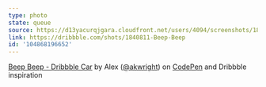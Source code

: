 ```yaml
---
type: photo
state: queue
source: https://d13yacurqjgara.cloudfront.net/users/4094/screenshots/1840811/039.jpg
link: https://dribbble.com/shots/1840811-Beep-Beep
id: '104868196652'
---
```

<p data-height="332" data-theme-id="51" data-slug-hash="XJdWZP" data-default-tab="result" data-user="akwright" class='codepen'><a href='http://codepen.io/akwright/pen/XJdWZP/'>Beep Beep - Dribbble Car</a> by Alex (<a href='http://codepen.io/akwright'>@akwright</a>) on <a href='http://codepen.io'>CodePen</a> and Dribbble inspiration</p>
